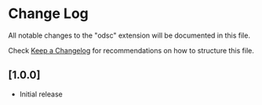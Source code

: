 # Change Log

All notable changes to the "odsc" extension will be documented in this file.

Check [Keep a Changelog](http://keepachangelog.com/) for recommendations on how to structure this file.

## [1.0.0]

- Initial release